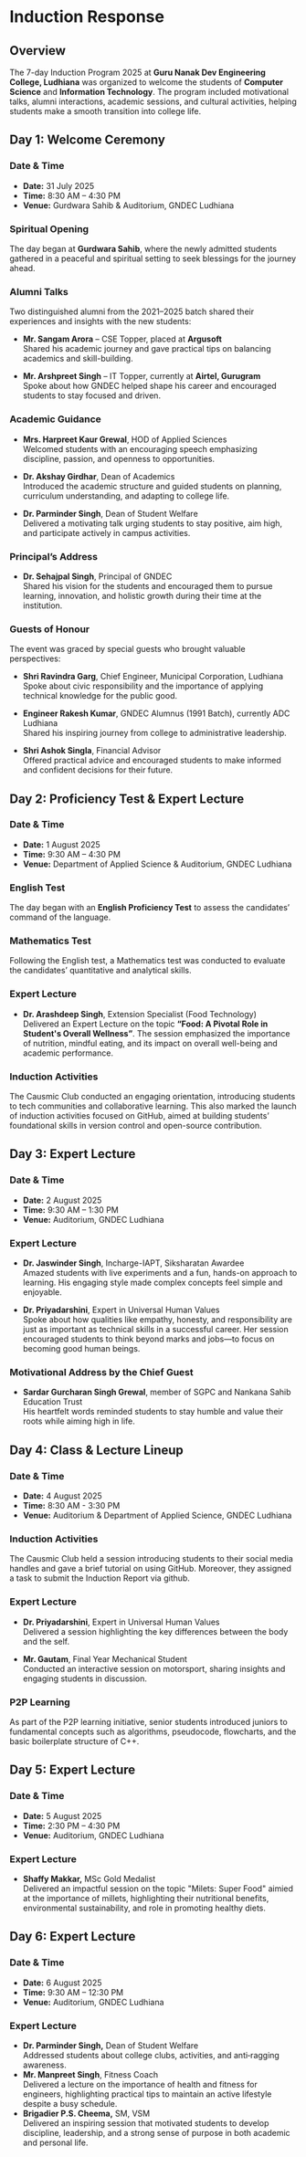 # Induction Response

## Overview
The 7-day Induction Program 2025 at **Guru Nanak Dev Engineering College, Ludhiana** was organized to welcome the students of **Computer Science** and **Information Technology**. The program included motivational talks, alumni interactions, academic sessions, and cultural activities, helping students make a smooth transition into college life.

## Day 1: Welcome Ceremony
### Date & Time
- **Date:** 31 July 2025  
- **Time:** 8:30 AM – 4:30 PM  
- **Venue:** Gurdwara Sahib & Auditorium, GNDEC Ludhiana

### Spiritual Opening
The day began at **Gurdwara Sahib**, where the newly admitted students gathered in a peaceful and spiritual setting to seek blessings for the journey ahead.

### Alumni Talks
Two distinguished alumni from the 2021–2025 batch shared their experiences and insights with the new students:
- **Mr. Sangam Arora** – CSE Topper, placed at **Argusoft**   
  Shared his academic journey and gave practical tips on balancing academics and skill-building.
  
- **Mr. Arshpreet Singh** – IT Topper, currently at **Airtel, Gurugram**  
  Spoke about how GNDEC helped shape his career and encouraged students to stay focused and driven.

### Academic Guidance
- **Mrs. Harpreet Kaur Grewal**, HOD of Applied Sciences  
  Welcomed students with an encouraging speech emphasizing discipline, passion, and openness to opportunities.
  
- **Dr. Akshay Girdhar**, Dean of Academics  
  Introduced the academic structure and guided students on planning, curriculum understanding, and adapting to college life.
  
- **Dr. Parminder Singh**, Dean of Student Welfare  
  Delivered a motivating talk urging students to stay positive, aim high, and participate actively in campus activities.

### Principal’s Address
- **Dr. Sehajpal Singh**, Principal of GNDEC  
  Shared his vision for the students and encouraged them to pursue learning, innovation, and holistic growth during their time at the institution.

### Guests of Honour
The event was graced by special guests who brought valuable perspectives:

- **Shri Ravindra Garg**, Chief Engineer, Municipal Corporation, Ludhiana  
  Spoke about civic responsibility and the importance of applying technical knowledge for the public good.
  
- **Engineer Rakesh Kumar**, GNDEC Alumnus (1991 Batch), currently ADC Ludhiana  
  Shared his inspiring journey from college to administrative leadership.
  
- **Shri Ashok Singla**, Financial Advisor  
  Offered practical advice and encouraged students to make informed and confident decisions for their future.

## Day 2: Proficiency Test & Expert Lecture
### Date & Time
- **Date:** 1 August 2025  
- **Time:** 9:30 AM – 4:30 PM 
- **Venue:** Department of Applied Science & Auditorium, GNDEC Ludhiana

### English Test
The day began with an **English Proficiency Test** to assess the candidates’ command of the language.

### Mathematics Test
Following the English test, a Mathematics test was conducted to evaluate the candidates’ quantitative and analytical skills.

### Expert Lecture
- **Dr. Arashdeep Singh**, Extension Specialist (Food Technology)   
  Delivered an Expert Lecture on the topic **“Food: A Pivotal Role in Student's Overall Wellness”**. The session emphasized the importance of nutrition, mindful   eating, and its impact on overall well-being and academic performance.

### Induction Activities
The Causmic Club conducted an engaging orientation, introducing students to tech communities and collaborative learning. This also marked the launch of induction activities focused on GitHub, aimed at building students’ foundational skills in version control and open-source contribution.

## Day 3: Expert Lecture
### Date & Time
- **Date:** 2 August 2025  
- **Time:** 9:30 AM – 1:30 PM 
- **Venue:** Auditorium, GNDEC Ludhiana

### Expert Lecture
- **Dr. Jaswinder Singh**, Incharge-IAPT, Siksharatan Awardee   
  Amazed students with live experiments and a fun, hands-on approach to learning. His engaging style made complex concepts feel simple and enjoyable.
  
- **Dr. Priyadarshini**, Expert in Universal Human Values  
  Spoke about how qualities like empathy, honesty, and responsibility are just as important as technical skills in a successful career. Her session encouraged students to think     beyond marks and jobs—to focus on becoming good human beings.

### Motivational Address by the Chief Guest
- **Sardar Gurcharan Singh Grewal**, member of SGPC and Nankana Sahib Education Trust  
  His heartfelt words reminded students to stay humble and value their roots while aiming high in life.

## Day 4: Class & Lecture Lineup
### Date & Time
- **Date:** 4 August 2025
- **Time:** 8:30 AM - 3:30 PM
- **Venue:** Auditorium & Department of Applied Science, GNDEC Ludhiana

### Induction Activities
The Causmic Club held a session introducing students to their social media handles and gave a brief tutorial on using GitHub. Moreover, they assigned a task to submit the Induction Report via github.

### Expert Lecture
- **Dr. Priyadarshini**, Expert in Universal Human Values  
  Delivered a session highlighting the key differences between the body and the self.
  
- **Mr. Gautam**, Final Year Mechanical Student   
  Conducted an interactive session on motorsport, sharing insights and engaging students in discussion.

### P2P Learning
As part of the P2P learning initiative, senior students introduced juniors to fundamental concepts such as algorithms, pseudocode, flowcharts, and the basic boilerplate structure of C++.

## Day 5: Expert Lecture
### Date & Time
- **Date:** 5 August 2025  
- **Time:** 2:30 PM – 4:30 PM 
- **Venue:** Auditorium, GNDEC Ludhiana

### Expert Lecture
- **Shaffy Makkar,** MSc Gold Medalist   
  Delivered an impactful session on the topic "Milets: Super Food" aimied at the importance of millets, highlighting their nutritional benefits, environmental
  sustainability, and role in promoting healthy diets.

## Day 6: Expert Lecture
### Date & Time
- **Date:** 6 August 2025  
- **Time:** 9:30 AM – 12:30 PM 
- **Venue:** Auditorium, GNDEC Ludhiana

### Expert Lecture
- **Dr. Parminder Singh,** Dean of Student Welfare  
  Addressed students about college clubs, activities, and anti‑ragging awareness.
- **Mr. Manpreet Singh**, Fitness Coach  
  Delivered a lecture on the importance of health and fitness for engineers, highlighting practical tips to maintain an active lifestyle despite a busy           schedule.
- **Brigadier P.S. Cheema,** SM, VSM  
  Delivered an inspiring session that motivated students to develop discipline, leadership, and a strong sense of purpose in both academic and personal life.
